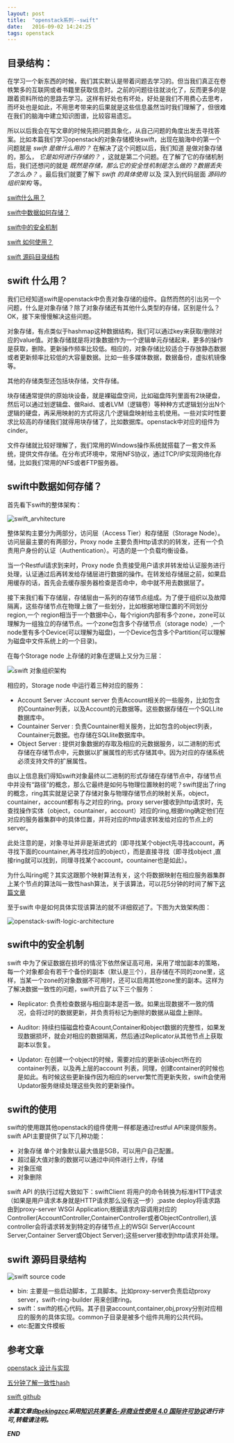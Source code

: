 ```yaml
---
layout: post
title:  "openstack系列--swift"
date:   2016-09-02 14:24:25
tags: openstack
---
```


## 目录结构：

在学习一个新东西的时候，我们其实默认是带着问题去学习的。但当我们真正在卷帙繁多的互联网或者书籍里获取信息时。之前的问题往往就淡化了，反而更多的是跟着资料所给的思路去学习。这样有好处也有坏处，好处是我们不用费心去思考，而坏处也是如此，不用思考带来的后果就是这些信息虽然当时我们理解了，但很难在我们的脑海中建立知识图谱，比较容易遗忘。

所以以后我会在写文章的时候先把问题具象化，从自己问题的角度出发去寻找答案。比如本篇我们学习openstack的对象存储模块swift，出现在脑海中的第一个问题就是 *swift 是做什么用的？* 在解决了这个问题以后，我们知道
是做对象存储的，那么， *它是如何进行存储的？* ，这就是第二个问题。在了解了它的存储机制后，我们还想问的就是 *既然是存储，那么它的安全性机制是怎么做的？数据丢失了怎么办？* 。最后我们就要了解下 *swift 的具体使用* 以及 深入到代码层面 *源码的组织架构* 等。

[swift什么用？ ](#A)

[swift中数据如何存储？ ](#B)

[swift中的安全机制](#C)

[swift 如何使用？](#D)

[swift 源码目录结构](#E)





<a name="A"></a>

## swift 什么用？
我们已经知道swift是openstack中负责对象存储的组件。自然而然的引出另一个问题，什么是对象存储？除了对象存储还有其他什么类型的存储，区别是什么？OK，接下来慢慢解决这些问题。

对象存储，有点类似于hashmap这种数据结构，我们可以通过key来获取/删除对应的value值。对象存储就是将对象数据作为一个逻辑单元存储起来，更多的操作是获取，删除。更新操作频率比较低。相应的，对象存储比较适合于存放静态数据或者更新频率比较低的大容量数据。比如一些多媒体数据，数据备份，虚拟机镜像等。

其他的存储类型还包括块存储，文件存储。

块存储通常提供的原始块设备，就是裸磁盘空间，比如磁盘阵列里面有2块硬盘，然后可以通过划逻辑盘、做Raid、或者LVM（逻辑卷）等种种方式逻辑划分出N个逻辑的硬盘，再采用映射的方式将这几个逻辑盘映射给主机使用。一些对实时性要求比较高的存储我们就得用块存储了，比如数据库。openstack中对应的组件为cinder。

文件存储就比较好理解了，我们常用的Windows操作系统就搭载了一套文件系统，提供文件存储。在分布式环境中，常用NFS协议，通过TCP/IP实现网络化存储，比如我们常用的NFS或者FTP服务器。

<a name="B"></a>

## swift中数据如何存储？

首先看下swift的整体架构：

![swift_arvhitecture](http://7xrnwq.com1.z0.glb.clouddn.com/20160902-swift_architecture.jpg)

整体架构主要分为两部分，访问层（Access Tier）和存储层（Storage Node）。访问层最主要的有两部分，Proxy node 主要负责Http请求的的转发，还有一个负责用户身份的认证（Authentication）。可选的是一个负载均衡设备。

当一个Restful请求到来时，Proxy node 负责接受用户请求并转发给认证服务进行处理，认证通过后再转发给存储层进行数据的操作。在转发给存储层之前，如果启用缓存的话，首先会去缓存服务器检查是否命中，命中就不用去数据层了。

接下来我们看下存储层，存储层由一系列的存储节点组成。为了便于组织以及故障隔离，这些存储节点在物理上做了一些划分，比如根据地理位置的不同划分region,一个 region相当于一个数据中心，每个rigion内部有多个zone，zone可以理解为一组独立的存储节点。一个zone包含多个存储节点（storage node）,一个node里有多个Device(可以理解为磁盘)，一个Device包含多个Partition(可以理解为磁盘中文件系统上的一个目录)。

在每个Storage node 上存储的对象在逻辑上又分为三层：

![swift 对象组织架构](http://7xrnwq.com1.z0.glb.clouddn.com/20160902swift-object-acchitectture.png)

相应的，Storage node 中运行着三种对应的服务：

 - Account Server :Account server 负责Account相关的一些服务，比如包含的Countainer列表，以及Account的元数据等。这些数据存储在一个SQLLite数据库中。
 - Countainer Server : 负责Countainer相关服务，比如包含的object列表，Countainer元数据。也存储在SQLlite数据库中。
 - Object Server : 提供对象数据的存取及相应的元数据服务，以二进制的形式存储在存储节点中，元数据以扩展属性的形式存储其中。因为对应的存储系统必须支持文件的扩展属性。

由以上信息我们得知swift对象最终以二进制的形式存储在存储节点中，存储节点中并没有“路径”的概念，那么它最终是如何与物理位置映射的呢？swift提出了ring的概念，ring其实就是记录了存储对象与物理存储节点的映射关系，object，countainer，account都有与之对应的ring。proxy server接收到http请求时，先查找操作实体（object，countainer，account）对应的ring,根据ring确定他们在对应的服务器集群中的具体位置，并将对应的http请求转发给对应的节点上的server。

此处注意的是，对象寻址并非是渐进式的（即寻找某个object先寻找account，再寻找下面的countainer,再寻找对应的object），而是直接寻找（即寻找object ,直接ring就可以找到，同理寻找某个account，countainer也是如此）。

为什么叫ring呢？其实这跟那个映射算法有关，这个将数据映射在相应服务器集群上某个节点的算法叫一致性hash算法，关于该算法，可以花5分钟的时间了解下[这篇文章](http://blog.csdn.net/cywosp/article/details/23397179)


至于swift 中是如何具体实现该算法的就不详细叙述了。下图为大致架构图：

![openstack-swift-logic-architecture](http://7xrnwq.com1.z0.glb.clouddn.com/20160904-openstack-swift-logic-architecture.png)


<a name="C"></a>

## swift中的安全机制

swift 中为了保证数据在损坏的情况下依然保证高可用，采用了增加副本的策略，每一个对象都会有若干个备份的副本（默认是三个），且存储在不同的zone里，这样，当某一个zone的对象数据不可用时，还可以启用其他zone里的副本。这样为了解决数据一致性的问题，swift开启了以下三个服务：

 - Replicator: 负责检查数据与相应副本是否一致。如果出现数据不一致的情况，会将过时的数据更新，并负责将标记为删除的数据从磁盘上删除。

 - Auditor: 持续扫描磁盘检查Acount,Container和object数据的完整性，如果发现数据损坏，就会对相应的数据隔离，然后通过Replicator从其他节点上获取副本以恢复。

 - Updator: 在创建一个object的时候，需要对应的更新该object所在的container列表，以及再上层的account 列表，同理，创建container的时候也是如此。有时候这些更新操作因为相应的server繁忙而更新失败，swift会使用Updator服务继续处理这些失败的更新操作。


<a name="D"></a>

## swift的使用

swift的使用跟其他openstack的组件使用一样都是通过restful API来提供服务。swift API主要提供了以下几种功能：
 - 对象存储 单个对象默认最大值是5GB，可以用户自己配置。
 - 超过最大值对象的数据可以通过中间件进行上传，存储
 - 对象压缩
 - 对象删除

swift API 的执行过程大致如下：swiftClient 将用户的命令转换为标准HTTP请求（如果是用户请求本身就是HTTP请求那么没有这一步）;paste deploy将请求路由到proxy-server WSGI Application;根据请求内容调用对应的Controller(AccountController,ContainerController或者ObjectController),该controller会将请求转发到特定的存储节点上的WSGI Server(Account Server,Container Server或Object Server);这些server接收到http请求并处理。

<a name="E"></a>

## swift 源码目录结构

![swift source code](http://7xrnwq.com1.z0.glb.clouddn.com/20160904-openstack-swift-sourcecode.jpg)

 - bin: 主要是一些启动脚本，工具脚本。比如proxy-server负责启动proxy server，swift-ring-builder 用来创建ring。
 - swift：swift的核心代码。其子目录account,container,obj,proxy分别对应相应的服务的具体实现。common子目录是被多个组件共用的公共代码。
 - etc:配置文件模板


## 参考文章

[openstack 设计与实现](https://book.douban.com/subject/26374647/)

[五分钟了解一致性hash](http://blog.csdn.net/cywosp/article/details/23397179)

[swift github](https://github.com/openstack/swift)

***本篇文章由[pekingzcc](https://zhangchenchen.github.io/)采用[知识共享署名-非商业性使用 4.0 国际许可协议](https://creativecommons.org/licenses/by-nc-sa/4.0/)进行许可,转载请注明。***


 ***END***
